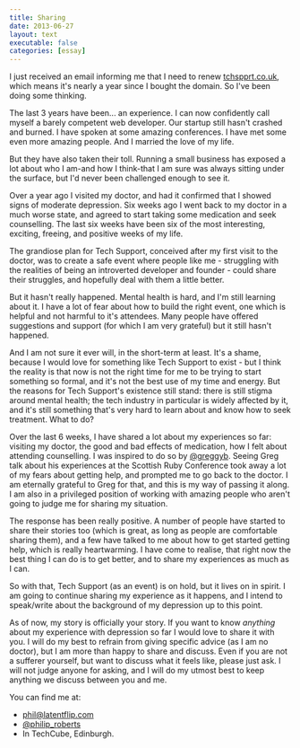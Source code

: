 ```yaml
---
title: Sharing
date: 2013-06-27
layout: text
executable: false
categories: [essay]
---
```


I just received an email informing me that I need to renew [tchspprt.co.uk](http://tchsppr.co.uk), which means it's nearly a year since I bought the domain. So I've been doing some thinking.

The last 3 years have been... an experience. I can now confidently call myself a barely competent web developer. Our startup still hasn't crashed and burned. I have spoken at some amazing conferences. I have met some even more amazing people. And I married the love of my life. 

But they have also taken their toll. Running a small business has exposed a lot about who I am-and how I think-that I am sure was always sitting under the surface, but I'd never been challenged enough to see it. 

Over a year ago I visited my doctor, and had it confirmed that I showed signs of moderate depression. Six weeks ago I went back to my doctor in a much worse state, and agreed to start taking some medication and seek counselling. The last six weeks have been six of the most interesting, exciting, freeing, and positive weeks of my life.

The grandiose plan for Tech Support, conceived after my first visit to the doctor, was to create a safe event where people like me - struggling with the realities of being an introverted developer and founder - could share their struggles, and hopefully deal with them a little better. 

But it hasn't really happened. Mental health is hard, and I'm still learning about it. I have a lot of fear about how to build the right event, one which is helpful and not harmful to it's attendees. Many people have offered suggestions and support (for which I am very grateful) but it still hasn't happened. 

And I am not sure it ever will, in the short-term at least. It's a shame, because I would love for something like Tech Support to exist - but I think the reality is that now is not the right time for me to be trying to start something so formal, and it's not the best use of my time and energy. But the reasons for Tech Support's existence still stand: there is still stigma around mental health; the tech industry in particular is widely affected by it, and it's still something that's very hard to learn about and know how to seek treatment. What to do?

Over the last 6 weeks, I have shared a lot about my experiences so far: visiting my doctor, the good and bad effects of medication, how I felt about attending counselling. I was inspired to do so by [@greggyb](http://twitter.com/greggyb). Seeing Greg talk about his experiences at the Scottish Ruby Conference took away a lot of my fears about getting help, and prompted me to go back to the doctor. I am eternally grateful to Greg for that, and this is my way of passing it along. I am also in a privileged position of working with amazing people who aren't going to judge me for sharing my situation.

The response has been really positive. A number of people have started to share their stories too (which is great, as long as people are comfortable sharing them), and a few have talked to me about how to get started getting help, which is really heartwarming. I have come to realise, that right now the best thing I can do is to get better, and to share my experiences as much as I can. 

So with that, Tech Support (as an event) is on hold, but it lives on in spirit. I am going to continue sharing my experience as it happens, and I intend to speak/write about the background of my depression up to this point. 

As of now, my story is officially your story. If you want to know _anything_ about my experience with depression so far I would love to share it with you. I will do my best to refrain from giving specific advice (as I am no doctor), but I am more than happy to share and discuss. Even if you are not a sufferer yourself, but want to discuss what it feels like, please just ask. I will not judge anyone for asking, and I will do my utmost best to keep anything we discuss between you and me.

You can find me at:
* [phil@latentflip.com](phil@latentflip.com)
* [@philip_roberts](http://twitter.com/philip_roberts)
* In TechCube, Edinburgh.


